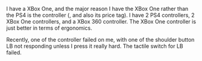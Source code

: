 I have a XBox One, and the major reason I have the XBox One rather than the PS4 is the controller (, and also its price tag). 
I have 2 PS4 controllers, 2 XBox One controllers, and a XBox 360 controller. The XBox One controller is just better in terms of ergonomics.

Recently, one of the controller failed on me, with one of the shoulder button LB not responding unless I press it really hard. The tactile switch for LB failed.

